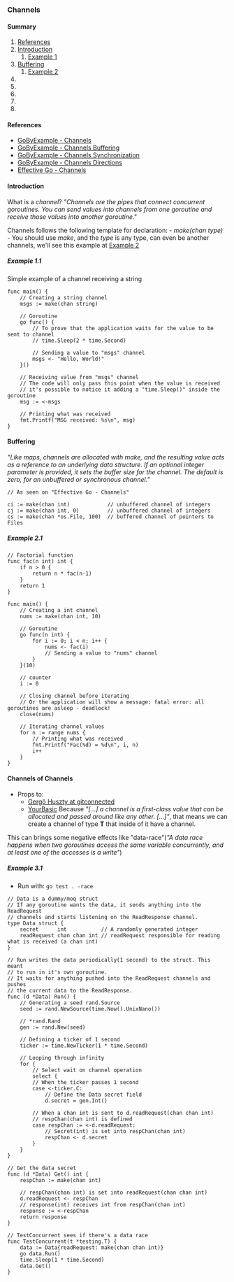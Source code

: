 ### Channels

#### Summary
1. [References](#references)
2. [Introduction](#introduction)
    1. [Example 1](#example-1.1)
3. [Buffering](#buffering)
    1. [Example 2](#example-2.1)
4. [](#)
5. [](#)
6. [](#)
7. [](#)
8. [](#)

#### References
- [GoByExample - Channels](https://gobyexample.com/channels)
- [GoByExample - Channels Buffering](https://gobyexample.com/channel-buffering)
- [GoByExample - Channels Synchronization](https://gobyexample.com/channel-synchronization)
- [GoByExample - Channels Directions](https://gobyexample.com/channel-directions)
- [Effective Go - Channels](https://golang.org/doc/effective_go#channels)

#### Introduction
What is a _channel_?
_"Channels are the pipes that connect concurrent goroutines. You can send values into channels from one goroutine and receive those values into another goroutine."_

Channels follows the following template for declaration: 
    - _make(chan type)_ - You should use _make_, and the _type_ is any type, can even be another channels, we'll see this example at [Example 2](#example-2)


##### Example 1.1
Simple example of a channel receiving a string
```golang
func main() {
	// Creating a string channel
	msgs := make(chan string)

	// Goroutine
	go func() {
		// To prove that the application waits for the value to be sent to channel
		// time.Sleep(2 * time.Second)

		// Sending a value to "msgs" channel
		msgs <- "Hello, World!"
	}()

	// Receiving value from "msgs" channel
	// The code will only pass this point when the value is received
	// it's possible to notice it adding a "time.Sleep()" inside the goroutine
	msg := <-msgs

	// Printing what was received
	fmt.Printf("MSG received: %s\n", msg)
}
```

#### Buffering
_"Like maps, channels are allocated with make, and the resulting value acts as a reference to an underlying data structure. If an optional integer parameter is provided, it sets the buffer size for the channel. The default is zero, for an unbuffered or synchronous channel."_

```golang
// As seen on "Effective Go - Channels"

ci := make(chan int)            // unbuffered channel of integers
cj := make(chan int, 0)         // unbuffered channel of integers
cs := make(chan *os.File, 100)  // buffered channel of pointers to Files
```

##### Example 2.1

```golang
// Factorial function
func fac(n int) int {
	if n > 0 {
		return n * fac(n-1)
	}
	return 1
}

func main() {
	// Creating a int channel
	nums := make(chan int, 10)

	// Goroutine
	go func(n int) {
		for i := 0; i < n; i++ {
			nums <- fac(i)
			// Sending a value to "nums" channel
		}
	}(10)

	// counter
	i := 0

	// Closing channel before iterating
	// Or the application will show a message: fatal error: all goroutines are asleep - deadlock!
	close(nums)

	// Iterating channel values
	for n := range nums {
		// Printing what was received
		fmt.Printf("Fac(%d) = %d\n", i, n)
		i++
	}
}
```

#### Channels of Channels
- Props to:
    - [Gergő Huszty at gitconnected](https://levelup.gitconnected.com/channels-inside-channels-pattern-in-golang-3d0e73a545cc)
    - [YourBasic](https://yourbasic.org/golang/data-races-explained/)
Because _"[...] a channel is a first-class value that can be allocated and passed around like any other. [...]"_, that means we can create a channel of type __T__ that inside of it have a channel.

This can brings some negative effects like "data-race"(_"A data race happens when two goroutines access the same variable concur­rently, and at least one of the accesses is a write"_)

##### Example 3.1
- Run with: `go test . -race`
```golang
// Data is a dummy/moq struct
// If any goroutine wants the data, it sends anything into the ReadRequest
// channels and starts listening on the ReadResponse channel.
type Data struct {
	secret      int           // A randomly generated integer
	readRequest chan chan int // readRequest responsible for reading what is received (a chan int)
}

// Run writes the data periodically(1 second) to the struct. This meant
// to run in it's own goroutine.
// It waits for anything pushed into the ReadRequest channels and pushes
// the current data to the ReadResponse.
func (d *Data) Run() {
	// Generating a seed rand.Source
	seed := rand.NewSource(time.Now().UnixNano())

	// *rand.Rand
	gen := rand.New(seed)

	// Defining a ticker of 1 second
	ticker := time.NewTicker(1 * time.Second)

	// Looping through infinity
	for {
		// Select wait on channel operation
		select {
		// When the ticker passes 1 second
		case <-ticker.C:
			// Define the Data secret field
			d.secret = gen.Int()

		// When a chan int is sent to d.readRequest(chan chan int)
		// respChan(chan int) is defined
		case respChan := <-d.readRequest:
			// Secret(int) is set into respChan(chan int)
			respChan <- d.secret
		}
	}
}

// Get the data secret
func (d *Data) Get() int {
	respChan := make(chan int)

	// respChan(chan int) is set into readRequest(chan chan int)
	d.readRequest <- respChan
	// response(int) receives int from respChan(chan int)
	response := <-respChan
	return response
}

// TestConcurrent sees if there's a data race
func TestConcurrent(t *testing.T) {
	data := Data{readRequest: make(chan chan int)}
	go data.Run()
	time.Sleep(1 * time.Second)
	data.Get()
}
```
